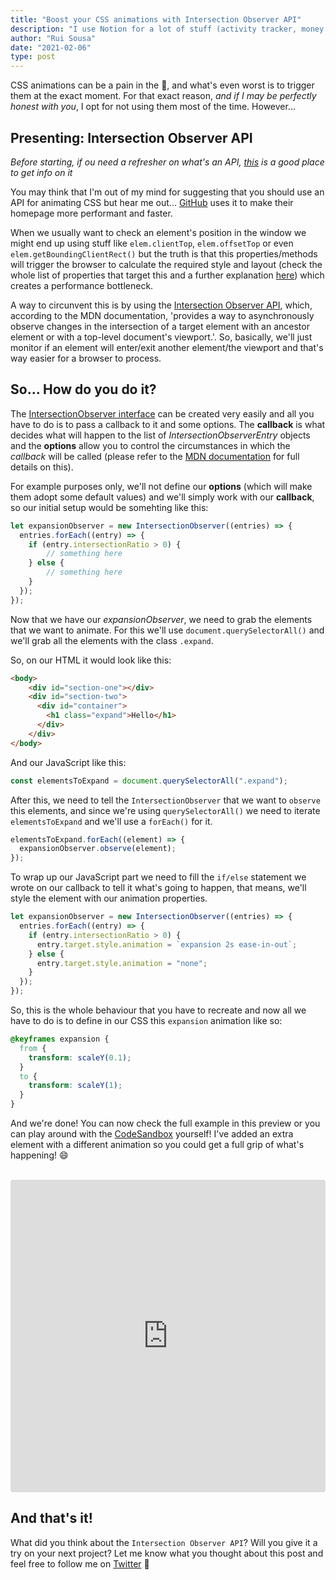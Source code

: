 ```yaml
---
title: "Boost your CSS animations with Intersection Observer API"
description: "I use Notion for a lot of stuff (activity tracker, money manager, diary) but it all started when I realized that I had way too many development blog posts saved in my browser's bookmarks."
author: "Rui Sousa"
date: "2021-02-06"
type: post
---
```


CSS animations can be a pain in the 🍑, and what's even worst is to trigger them at the exact moment. For that exact reason, *and if I may be perfectly honest with you*, I opt for not using them most of the time. However...

## Presenting: Intersection Observer API

*Before starting, if ou need a refresher on what's an API, [this](https://developer.mozilla.org/en-US/docs/Learn/JavaScript/Client-side_web_APIs/Introduction) is a good place to get info on it*

You may think that I'm out of my mind for suggesting that you should use an API for animating CSS but hear me out... [GitHub](https://github.blog/2021-01-29-making-githubs-new-homepage-fast-and-performant/) uses it to make their homepage more performant and faster.

When we usually want to check an element's position in the window we might end up using stuff like `elem.clientTop`, `elem.offsetTop` or even `elem.getBoundingClientRect()` but the truth is that this properties/methods will trigger the browser to calculate the required style and layout (check the whole list of properties that target this and a further explanation [here](https://gist.github.com/paulirish/5d52fb081b3570c81e3a)) which creates a performance bottleneck.

A way to circunvent this is by using the [Intersection Observer API](https://developer.mozilla.org/en-US/docs/Web/API/Intersection_Observer_API), which, according to the MDN documentation, 'provides a way to asynchronously observe changes in the intersection of a target element with an ancestor element or with a top-level document's viewport.'. So, basically, we'll just monitor if an element will enter/exit another element/the viewport and that's way easier for a browser to process.

## So... How do you do it?

The [IntersectionObserver interface](https://developer.mozilla.org/en-US/docs/Web/API/IntersectionObserver) can be created very easily and all you have to do is to pass a callback to it and some options. The **callback** is what decides what will happen to the list of *IntersectionObserverEntry* objects and the **options** allow you to control the circumstances in which the *callback* will be called (please refer to the [MDN documentation](https://developer.mozilla.org/en-US/docs/Web/API/Intersection_Observer_API) for full details on this).

For example purposes only, we'll not define our **options** (which will make them adopt some default values) and we'll simply work with our **callback**, so our initial setup would be somehting like this:

```javascript
let expansionObserver = new IntersectionObserver((entries) => {
  entries.forEach((entry) => {
    if (entry.intersectionRatio > 0) {
        // something here
    } else {
        // something here
    }
  });
});
```

Now that we have our *expansionObserver*, we need to grab the elements that we want to animate. For this we'll use `document.querySelectorAll()` and we'll grab all the elements with the class `.expand`.

So, on our HTML it would look like this:
```html
<body>
    <div id="section-one"></div>
    <div id="section-two">
      <div id="container">
        <h1 class="expand">Hello</h1>
      </div>
    </div>
</body>
```

And our JavaScript like this:
```javascript
const elementsToExpand = document.querySelectorAll(".expand");
```

After this, we need to tell the `IntersectionObserver` that we want to `observe` this elements, and since we're using `querySelectorAll()` we need to iterate `elementsToExpand` and we'll use a `forEach()` for it.

```javascript
elementsToExpand.forEach((element) => {
  expansionObserver.observe(element);
});
```

To wrap up our JavaScript part we need to fill the `if/else` statement we wrote on our callback to tell it what's going to happen, that means, we'll style the element with our animation properties.

```javascript
let expansionObserver = new IntersectionObserver((entries) => {
  entries.forEach((entry) => {
    if (entry.intersectionRatio > 0) {
      entry.target.style.animation = `expansion 2s ease-in-out`;
    } else {
      entry.target.style.animation = "none";
    }
  });
});
```

So, this is the whole behaviour that you have to recreate and now all we have to do is to define in our CSS this `expansion` animation like so:
```css
@keyframes expansion {
  from {
    transform: scaleY(0.1);
  }
  to {
    transform: scaleY(1);
  }
}
```

And we're done! You can now check the full example in this preview or you can play around with the [CodeSandbox](https://codesandbox.io/s/billowing-paper-lm0ij?file=/index.html:310-352) yourself! I've added an extra element with a different animation so you could get a full grip of what's happening! 😄

<br />
<iframe src="https://codesandbox.io/embed/billowing-paper-lm0ij?fontsize=14&hidenavigation=1&theme=dark&view=preview"
     style="width:100%; height:500px; border:0; border-radius: 4px; overflow:hidden;"
     title="billowing-paper-lm0ij"
     allow="accelerometer; ambient-light-sensor; camera; encrypted-media; geolocation; gyroscope; hid; microphone; midi; payment; usb; vr; xr-spatial-tracking"
     sandbox="allow-forms allow-modals allow-popups allow-presentation allow-same-origin allow-scripts"
   ></iframe>

## And that's it!

What did you think about the `Intersection Observer API`? Will you give it a try on your next project?
Let me know what you thought about this post and feel free to follow me on [Twitter](https://twitter.com/HeyItzaMi) 🤘